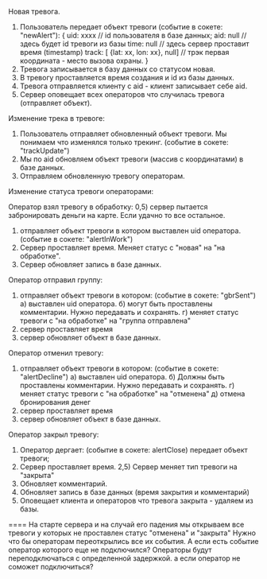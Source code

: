 Новая тревога.
1) Пользователь передает объект тревоги (событие в сокете: "newAlert"): 
    {
      uid: xxxx // id пользователя в базе данных;
      aid: null // здесь будет id тревоги из базы
      time: null // здесь сервер проставит время (timestamp)
      track: [ {lat: xx, lon: xx}, null] // трэк первая координата - место вызова охраны. 
    }
2) Тревога записывается в базу данных со статусом новая.
3) В тревогу проставляется время создания и id из базы данных.
4) Тревога отправляется клиенту с aid - клиент записывает себе aid.
5) Сервер оповещает всех операторов что случилась тревога (отправляет объект).

Изменение трека в тревоге: 
1) Пользователь отправляет обновленный объект тревоги. Мы понимаем что изменялся только трекинг. (событие в сокете: "trackUpdate")
2) Мы по aid обновляем объект тревоги (массив с координатами) в базе данных. 
3) Отправляем обновленную тревогу операторам. 

Изменение статуса тревоги операторами: 

Оператор взял тревогу в обработку:
0,5) сервер пытается забронировать деньги на карте. Если удачно то все остальное.
1) отправляет объект тревоги в котором выставлен uid оператора.  (событие в сокете: "alertInWork")
2) Сервер проставляет время. Меняет статус с "новая" на "на обработке".
3) Сервер обновляет запись в базе данных. 

Оператор отправил группу:
1) отправляет объект тревоги в котором: (событие в сокете:  "gbrSent")
   a) выставлен uid оператора. 
   б) могут быть проставлены комментарии. Нужно передавать и сохранять. 
   г) меняет статус тревоги с "на обработке" на "группа отправлена"
2) сервер  проставляет время
3) сервер обновляет объект в базе данных.


Оператор отменил тревогу:
1) отправляет объект тревоги в котором: (событие в сокете: "alertDecline")
   a) выставлен uid оператора. 
   б) Должны быть проставлены комментарии. Нужно передавать и сохранять. 
   г) меняет статус тревоги с "на обработке" на "отменена"
   д) отмена бронирования денег
2) сервер  проставляет время
3) сервер обновляет объект в базе данных.


Оператор закрыл тревогу:
1) Оператор дергает: (событие в сокете: alertClose) передает объект тревоги; 
2) Сервер проставляет время.
2,5) Сервер меняет тип тревоги на "закрыта"
3) Обновляет комментарий.
4) Обновляет запись в базе данных (время закрытия и комментарий)
5) Оповещает клиента и операторов что тревога закрыта - удаляем из базы.


====
На старте сервера и на случай его падения мы открываем все тревоги у которых не 
проставлен статус "отменена" и "закрыта"
Нужно что бы операторам переоткрылись все их события. 
А если есть событие оператор которого еще не подключился?
Операторы будут переподключаться с определенной задержкой. 
а если оператор не соможет подключиться?